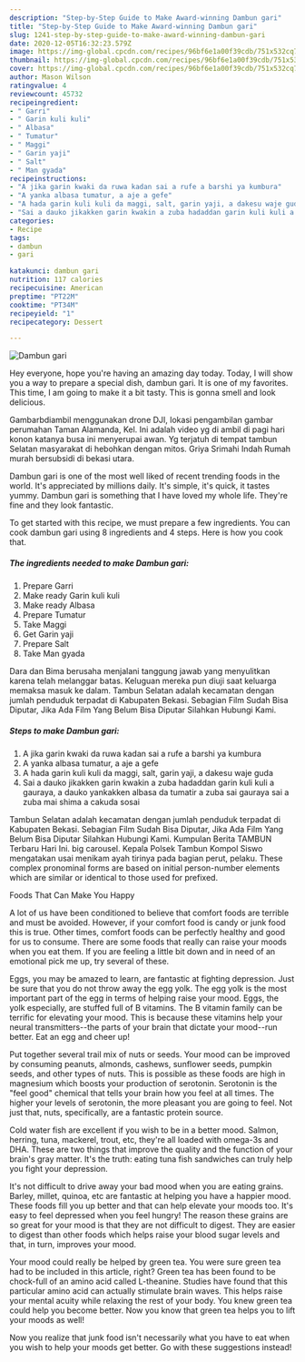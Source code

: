 ```yaml
---
description: "Step-by-Step Guide to Make Award-winning Dambun gari"
title: "Step-by-Step Guide to Make Award-winning Dambun gari"
slug: 1241-step-by-step-guide-to-make-award-winning-dambun-gari
date: 2020-12-05T16:32:23.579Z
image: https://img-global.cpcdn.com/recipes/96bf6e1a00f39cdb/751x532cq70/dambun-gari-recipe-main-photo.jpg
thumbnail: https://img-global.cpcdn.com/recipes/96bf6e1a00f39cdb/751x532cq70/dambun-gari-recipe-main-photo.jpg
cover: https://img-global.cpcdn.com/recipes/96bf6e1a00f39cdb/751x532cq70/dambun-gari-recipe-main-photo.jpg
author: Mason Wilson
ratingvalue: 4
reviewcount: 45732
recipeingredient:
- " Garri"
- " Garin kuli kuli"
- " Albasa"
- " Tumatur"
- " Maggi"
- " Garin yaji"
- " Salt"
- " Man gyada"
recipeinstructions:
- "A jika garin kwaki da ruwa kadan sai a rufe a barshi ya kumbura"
- "A yanka albasa tumatur, a aje a gefe"
- "A hada garin kuli kuli da maggi, salt, garin yaji, a dakesu waje guda"
- "Sai a dauko jikakken garin kwakin a zuba hadaddan garin kuli kuli a gauraya, a dauko yankakken albasa da tumatir a zuba sai gauraya sai a zuba mai shima a cakuda sosai"
categories:
- Recipe
tags:
- dambun
- gari

katakunci: dambun gari 
nutrition: 117 calories
recipecuisine: American
preptime: "PT22M"
cooktime: "PT34M"
recipeyield: "1"
recipecategory: Dessert

---
```



![Dambun gari](https://img-global.cpcdn.com/recipes/96bf6e1a00f39cdb/751x532cq70/dambun-gari-recipe-main-photo.jpg)

Hey everyone, hope you're having an amazing day today. Today, I will show you a way to prepare a special dish, dambun gari. It is one of my favorites. This time, I am going to make it a bit tasty. This is gonna smell and look delicious.

Gambarbdiambil menggunakan drone DJI, lokasi pengambilan gambar perumahan Taman Alamanda, Kel. Ini adalah video yg di ambil di pagi hari konon katanya busa ini menyerupai awan. Yg terjatuh di tempat tambun Selatan masyarakat di hebohkan dengan mitos. Griya Srimahi Indah Rumah murah bersubsidi di bekasi utara.

Dambun gari is one of the most well liked of recent trending foods in the world. It's appreciated by millions daily. It's simple, it's quick, it tastes yummy. Dambun gari is something that I have loved my whole life. They're fine and they look fantastic.


To get started with this recipe, we must prepare a few ingredients. You can cook dambun gari using 8 ingredients and 4 steps. Here is how you cook that.

<!--inarticleads1-->

##### The ingredients needed to make Dambun gari:

1. Prepare  Garri
1. Make ready  Garin kuli kuli
1. Make ready  Albasa
1. Prepare  Tumatur
1. Take  Maggi
1. Get  Garin yaji
1. Prepare  Salt
1. Take  Man gyada


Dara dan Bima berusaha menjalani tanggung jawab yang menyulitkan karena telah melanggar batas. Keluguan mereka pun diuji saat keluarga memaksa masuk ke dalam. Tambun Selatan adalah kecamatan dengan jumlah penduduk terpadat di Kabupaten Bekasi. Sebagian Film Sudah Bisa Diputar, Jika Ada Film Yang Belum Bisa Diputar Silahkan Hubungi Kami. 

<!--inarticleads2-->

##### Steps to make Dambun gari:

1. A jika garin kwaki da ruwa kadan sai a rufe a barshi ya kumbura
1. A yanka albasa tumatur, a aje a gefe
1. A hada garin kuli kuli da maggi, salt, garin yaji, a dakesu waje guda
1. Sai a dauko jikakken garin kwakin a zuba hadaddan garin kuli kuli a gauraya, a dauko yankakken albasa da tumatir a zuba sai gauraya sai a zuba mai shima a cakuda sosai


Tambun Selatan adalah kecamatan dengan jumlah penduduk terpadat di Kabupaten Bekasi. Sebagian Film Sudah Bisa Diputar, Jika Ada Film Yang Belum Bisa Diputar Silahkan Hubungi Kami. Kumpulan Berita TAMBUN Terbaru Hari Ini. big carousel. Kepala Polsek Tambun Kompol Siswo mengatakan usai menikam ayah tirinya pada bagian perut, pelaku. These complex pronominal forms are based on initial person-number elements which are similar or identical to those used for prefixed. 

Foods That Can Make You Happy


A lot of us have been conditioned to believe that comfort foods are terrible and must be avoided. However, if your comfort food is candy or junk food this is true. Other times, comfort foods can be perfectly healthy and good for us to consume. There are some foods that really can raise your moods when you eat them. If you are feeling a little bit down and in need of an emotional pick me up, try several of these.

Eggs, you may be amazed to learn, are fantastic at fighting depression. Just be sure that you do not throw away the egg yolk. The egg yolk is the most important part of the egg in terms of helping raise your mood. Eggs, the yolk especially, are stuffed full of B vitamins. The B vitamin family can be terrific for elevating your mood. This is because these vitamins help your neural transmitters--the parts of your brain that dictate your mood--run better. Eat an egg and cheer up!

Put together several trail mix of nuts or seeds. Your mood can be improved by consuming peanuts, almonds, cashews, sunflower seeds, pumpkin seeds, and other types of nuts. This is possible as these foods are high in magnesium which boosts your production of serotonin. Serotonin is the "feel good" chemical that tells your brain how you feel at all times. The higher your levels of serotonin, the more pleasant you are going to feel. Not just that, nuts, specifically, are a fantastic protein source.

Cold water fish are excellent if you wish to be in a better mood. Salmon, herring, tuna, mackerel, trout, etc, they're all loaded with omega-3s and DHA. These are two things that improve the quality and the function of your brain's gray matter. It's the truth: eating tuna fish sandwiches can truly help you fight your depression. 

It's not difficult to drive away your bad mood when you are eating grains. Barley, millet, quinoa, etc are fantastic at helping you have a happier mood. These foods fill you up better and that can help elevate your moods too. It's easy to feel depressed when you feel hungry! The reason these grains are so great for your mood is that they are not difficult to digest. They are easier to digest than other foods which helps raise your blood sugar levels and that, in turn, improves your mood.

Your mood could really be helped by green tea. You were sure green tea had to be included in this article, right? Green tea has been found to be chock-full of an amino acid called L-theanine. Studies have found that this particular amino acid can actually stimulate brain waves. This helps raise your mental acuity while relaxing the rest of your body. You knew green tea could help you become better. Now you know that green tea helps you to lift your moods as well!

Now you realize that junk food isn't necessarily what you have to eat when you wish to help your moods get better. Go  with  these suggestions  instead!

